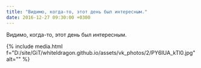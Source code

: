 ```yaml
---
title: "Видимо, когда-то, этот день был интересным."
date: 2016-12-27 09:30:00 +0300
---
```


Видимо, когда-то, этот день был интересным.

{% include media.html f="D:/site/GiT/whiteldragon.github.io/assets/vk_photos/2/PY6IUA_kTl0.jpg" alt="" %}
